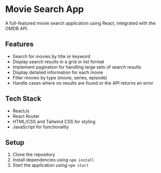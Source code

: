 # Movie Search App

A full-featured movie search application using React, integrated with the OMDB API.

## Features

* Search for movies by title or keyword
* Display search results in a grid or list format
* Implement pagination for handling large sets of search results
* Display detailed information for each movie
* Filter movies by type (movie, series, episode)
* Handle cases where no results are found or the API returns an error

## Tech Stack

* ReactJs
* React Router
* HTML/CSS and Tailwind CSS for styling
* JavaScript for functionality

## Setup

1. Clone the repository
2. Install dependencies using `npm install`
3. Start the application using `npm start`